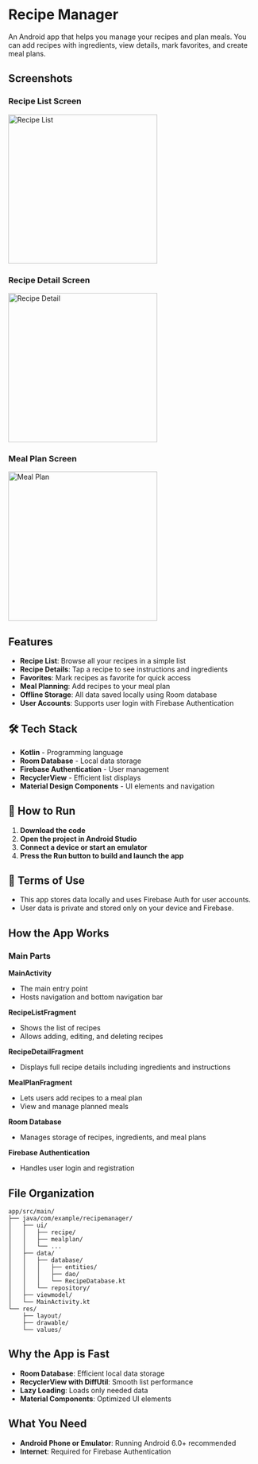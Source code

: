 # Recipe Manager

An Android app that helps you manage your recipes and plan meals. You can add recipes with ingredients, view details, mark favorites, and create meal plans.

## Screenshots

### Recipe List Screen

<img src="screenshots/recipe_list.png" alt="Recipe List" width="300">

### Recipe Detail Screen

<img src="screenshots/recipe_detail.png" alt="Recipe Detail" width="300">

### Meal Plan Screen

<img src="screenshots/meal_plan.png" alt="Meal Plan" width="300">

## Features

* **Recipe List**: Browse all your recipes in a simple list
* **Recipe Details**: Tap a recipe to see instructions and ingredients
* **Favorites**: Mark recipes as favorite for quick access
* **Meal Planning**: Add recipes to your meal plan
* **Offline Storage**: All data saved locally using Room database
* **User Accounts**: Supports user login with Firebase Authentication

## 🛠 Tech Stack

* **Kotlin** - Programming language
* **Room Database** - Local data storage
* **Firebase Authentication** - User management
* **RecyclerView** - Efficient list displays
* **Material Design Components** - UI elements and navigation

## 📂 How to Run

1. **Download the code**
2. **Open the project in Android Studio**
3. **Connect a device or start an emulator**
4. **Press the Run button to build and launch the app**

## 📄 Terms of Use

* This app stores data locally and uses Firebase Auth for user accounts.
* User data is private and stored only on your device and Firebase.

## How the App Works

### Main Parts

**MainActivity**

* The main entry point
* Hosts navigation and bottom navigation bar

**RecipeListFragment**

* Shows the list of recipes
* Allows adding, editing, and deleting recipes

**RecipeDetailFragment**

* Displays full recipe details including ingredients and instructions

**MealPlanFragment**

* Lets users add recipes to a meal plan
* View and manage planned meals

**Room Database**

* Manages storage of recipes, ingredients, and meal plans

**Firebase Authentication**

* Handles user login and registration

## File Organization

```
app/src/main/
├── java/com/example/recipemanager/
│   ├── ui/
│   │   ├── recipe/
│   │   ├── mealplan/
│   │   └── ...
│   ├── data/
│   │   ├── database/
│   │   │   ├── entities/
│   │   │   ├── dao/
│   │   │   └── RecipeDatabase.kt
│   │   └── repository/
│   ├── viewmodel/
│   └── MainActivity.kt
└── res/
    ├── layout/
    ├── drawable/
    └── values/
```

## Why the App is Fast

* **Room Database**: Efficient local data storage
* **RecyclerView with DiffUtil**: Smooth list performance
* **Lazy Loading**: Loads only needed data
* **Material Components**: Optimized UI elements

## What You Need

* **Android Phone or Emulator**: Running Android 6.0+ recommended
* **Internet**: Required for Firebase Authentication
